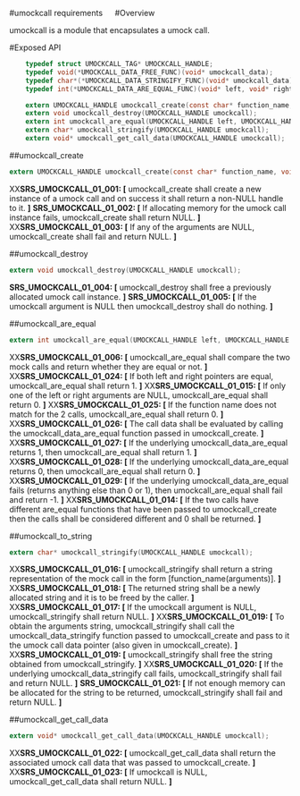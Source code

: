 #umockcall requirements
 
#Overview

umockcall is a module that encapsulates a umock call.

#Exposed API

```c
    typedef struct UMOCKCALL_TAG* UMOCKCALL_HANDLE;
    typedef void(*UMOCKCALL_DATA_FREE_FUNC)(void* umockcall_data);
    typedef char*(*UMOCKCALL_DATA_STRINGIFY_FUNC)(void* umockcall_data);
    typedef int(*UMOCKCALL_DATA_ARE_EQUAL_FUNC)(void* left, void* right);

    extern UMOCKCALL_HANDLE umockcall_create(const char* function_name, void* umockcall_data, UMOCKCALL_DATA_FREE_FUNC umockcall_data_free, UMOCKCALL_DATA_STRINGIFY_FUNC umockcall_data_stringify, UMOCKCALL_DATA_ARE_EQUAL_FUNC umockcall_data_are_equal);
    extern void umockcall_destroy(UMOCKCALL_HANDLE umockcall);
    extern int umockcall_are_equal(UMOCKCALL_HANDLE left, UMOCKCALL_HANDLE right);
    extern char* umockcall_stringify(UMOCKCALL_HANDLE umockcall);
    extern void* umockcall_get_call_data(UMOCKCALL_HANDLE umockcall);
```

##umockcall_create

```c
extern UMOCKCALL_HANDLE umockcall_create(const char* function_name, void* umockcall_data, UMOCKCALL_DATA_FREE_FUNC umockcall_data_free, UMOCKCALL_DATA_STRINGIFY_FUNC umockcall_data_stringify, UMOCKCALL_DATA_ARE_EQUAL_FUNC umockcall_data_are_equal);
```

XX**SRS_UMOCKCALL_01_001: [** umockcall_create shall create a new instance of a umock call and on success it shall return a non-NULL handle to it. **]**
**SRS_UMOCKCALL_01_002: [** If allocating memory for the umock call instance fails, umockcall_create shall return NULL. **]**
XX**SRS_UMOCKCALL_01_003: [** If any of the arguments are NULL, umockcall_create shall fail and return NULL. **]**   

##umockcall_destroy

```c
extern void umockcall_destroy(UMOCKCALL_HANDLE umockcall);
```

**SRS_UMOCKCALL_01_004: [** umockcall_destroy shall free a previously allocated umock call instance. **]**
**SRS_UMOCKCALL_01_005: [** If the umockcall argument is NULL then umockcall_destroy shall do nothing. **]**   

##umockcall_are_equal

```c
extern int umockcall_are_equal(UMOCKCALL_HANDLE left, UMOCKCALL_HANDLE right);
```

XX**SRS_UMOCKCALL_01_006: [** umockcall_are_equal shall compare the two mock calls and return whether they are equal or not. **]**
XX**SRS_UMOCKCALL_01_024: [** If both left and right pointers are equal, umockcall_are_equal shall return 1. **]**
XX**SRS_UMOCKCALL_01_015: [** If only one of the left or right arguments are NULL, umockcall_are_equal shall return 0. **]** 
XX**SRS_UMOCKCALL_01_025: [** If the function name does not match for the 2 calls, umockcall_are_equal shall return 0. **]**
XX**SRS_UMOCKCALL_01_026: [** The call data shall be evaluated by calling the umockcall_data_are_equal function passed in umockcall_create. **]**
XX**SRS_UMOCKCALL_01_027: [** If the underlying umockcall_data_are_equal returns 1, then umockcall_are_equal shall return 1. **]**
XX**SRS_UMOCKCALL_01_028: [** If the underlying umockcall_data_are_equal returns 0, then umockcall_are_equal shall return 0. **]**
XX**SRS_UMOCKCALL_01_029: [** If the underlying umockcall_data_are_equal fails (returns anything else than 0 or 1), then umockcall_are_equal shall fail and return -1. **]**
XX**SRS_UMOCKCALL_01_014: [** If the two calls have different are_equal functions that have been passed to umockcall_create then the calls shall be considered different and 0 shall be returned. **]**

##umockcall_to_string

```c
extern char* umockcall_stringify(UMOCKCALL_HANDLE umockcall);
```

XX**SRS_UMOCKCALL_01_016: [** umockcall_stringify shall return a string representation of the mock call in the form \[function_name(arguments)\]. **]**
XX**SRS_UMOCKCALL_01_018: [** The returned string shall be a newly allocated string and it is to be freed by the caller. **]**
XX**SRS_UMOCKCALL_01_017: [** If the umockcall argument is NULL, umockcall_stringify shall return NULL. **]**
XX**SRS_UMOCKCALL_01_019: [** To obtain the arguments string, umockcall_stringify shall call the umockcall_data_stringify function passed to umockcall_create and pass to it the umock call data pointer (also given in umockcall_create). **]** 
XX**SRS_UMOCKCALL_01_019: [** umockcall_stringify shall free the string obtained from umockcall_stringify. **]**
XX**SRS_UMOCKCALL_01_020: [** If the underlying umockcall_data_stringify call fails, umockcall_stringify shall fail and return NULL. **]**
**SRS_UMOCKCALL_01_021: [** If not enough memory can be allocated for the string to be returned, umockcall_stringify shall fail and return NULL. **]** 

##umockcall_get_call_data

```c
extern void* umockcall_get_call_data(UMOCKCALL_HANDLE umockcall);
```

XX**SRS_UMOCKCALL_01_022: [** umockcall_get_call_data shall return the associated umock call data that was passed to umockcall_create. **]**
XX**SRS_UMOCKCALL_01_023: [** If umockcall is NULL, umockcall_get_call_data shall return NULL. **]**
